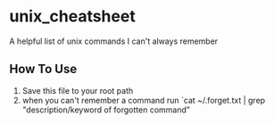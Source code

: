 # unix_cheatsheet
A helpful list of unix commands I can't always remember

## How To Use
1) Save this file to your root path
2) when you can't remember a command run `cat ~/.forget.txt | grep "description/keyword of forgotten command"
